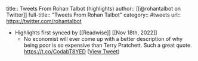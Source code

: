 title:: Tweets From Rohan Talbot (highlights)
author:: [[@rohantalbot on Twitter]]
full-title:: "Tweets From Rohan Talbot"
category:: #tweets
url:: https://twitter.com/rohantalbot

- Highlights first synced by [[Readwise]] [[Nov 18th, 2022]]
	- No economist will ever come up with a better description of why being poor is so expensive than Terry Pratchett. Such a great quote. https://t.co/CodabT8YED ([View Tweet](https://twitter.com/search?q=No%20economist%20will%20ever%20come%20up%20with%20a%20better%20description%20of%20why%20being%20poor%20is%20so%20expensive%20than%20Terry%20Pratchett.%20Such%20a%20great%20quote.%20https%3A//t.co/CodabT8YED%20%28from%3A%40rohantalbot%29))